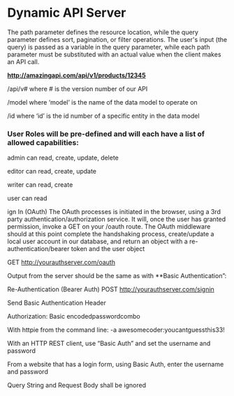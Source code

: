 # Dynamic API Server


The path parameter defines the resource location, while the query parameter defines sort, pagination, or filter operations. The user's input (the query) is passed as a variable in the query parameter, while each path parameter must be substituted with an actual value when the client makes an API call.


**http://amazingapi.com/api/v1/products/12345**

/api/v# where # is the version number of our API

/model where ‘model’ is the name of the data model to operate on

/id where ‘id’ is the id number of a specific entity in the data model


### User Roles will be pre-defined and will each have a list of allowed capabilities:
 

admin can read, create, update, delete

editor can read, create, update

writer can read, create

user can read



ign In (OAuth)
The OAuth processes is initiated in the browser, using a 3rd party authentication/authorization service. It will, once the user has granted permission, invoke a GET on your /oauth route. The OAuth middleware should at this point complete the handshaking process, create/update a local user account in our database, and return an object with a re-authentication/bearer token and the user object

GET http://yourauthserver.com/oauth

Output from the server should be the same as with **Basic Authentication”:

Re-Authentication (Bearer Auth)
POST http://yourauthserver.com/signin

Send Basic Authentication Header

Authorization: Basic encodedpasswordcombo

With httpie from the command line: -a awesomecoder:youcantguessthis33!

With an HTTP REST client, use “Basic Auth” and set the username and password

From a website that has a login form, using Basic Auth, enter the username and password

Query String and Request Body shall be ignored